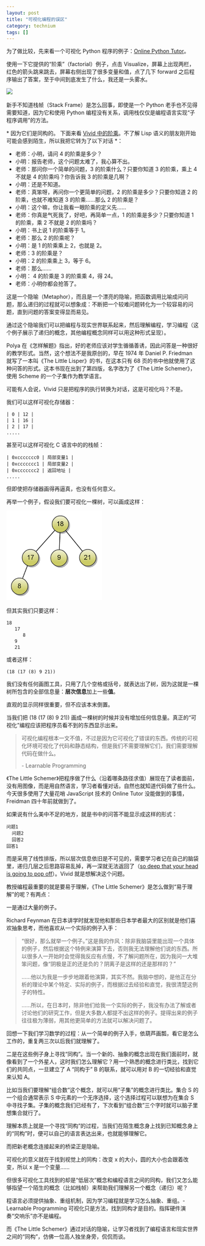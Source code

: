 ```yaml
---
layout: post
title: "可视化编程的误区"
category: technium
tags: []
---
```



为了做比较，先来看一个可视化 Python 程序的例子：[Online Python Tutor](http://pythontutor.com/visualize.html)。


使用一下它提供的“阶乘”（factorial）例子，点击 Visualize，屏幕上出现两栏，红色的箭头跳来跳去，屏幕右侧出现了很多变量和值，点了几下 forward 之后程序输出了答案，至于中间到底发生了什么，我还是一头雾水。


![](http://ww3.sinaimg.cn/mw690/534218ffjw1dzzy6lq24jj.jpg)


新手不知道栈帧（Stack Frame）是怎么回事，即使是一个 Python 老手也不见得需要知道，因为它和使用 Python 编程没有关系，调用栈仅仅是编程语言实现“子程序调用”的方法。

<span class="sidenote">\* 因为它们是同构的。</span>
下面来看 [Vivid 中的阶乘](http://vivid.chengyichao.info/factorial/)。不了解 Lisp 语义的朋友刚开始可能会感到陌生，所以我把它转为了以下对话 \*：

* 老师：小明，请问 4 的阶乘是多少？
* 小明：报告老师，这个问题太难了，我心算不出。
* 老师：那问你一个简单的问题，3 的阶乘什么？只要你知道 3 的阶乘，乘上 4 不就是 4 的阶乘吗？你告诉我 3 的阶乘是几啊？ 
* 小明：还是不知道。
* 老师：真笨呀，再问你一个更简单的问题，2 的阶乘是多少？只要你知道 2 的阶乘，也就不难知道 3 的阶乘……那么 2 的阶乘是？
* 小明：这个嘛，你让我看一眼阶乘的定义先……
* 老师：你真是气死我了，好吧，再简单一点，1 的阶乘是多少？只要你知道 1 的阶乘，乘 2 不就是 2 的阶乘吗？
* 小明：书上说 1 的阶乘等于 1。
* 老师：那么 2 的阶乘呢？
* 小明：是 1 的阶乘乘上 2，也就是 2。
* 老师：3 的阶乘是？
* 小明：2 的阶乘乘上 3，等于 6。
* 老师：那么……
* 小明： 4 的阶乘是 3 的阶乘乘 4，得 24。
* 老师：小明你都会抢答了。


这是一个隐喻（Metaphor），而且是一个漂亮的隐喻，把函数调用比喻成问问题，那么递归的过程就可以想象成：不断把一个较难问题转化为一个较容易的问题，直到问题的答案变得显而易见。


通过这个隐喻我们可以把编程与现实世界联系起来，然后理解编程，学习编程（这个例子展示了递归的概念，其他编程概念同样可以用这种形式呈现）。


Polya 在《怎样解题》指出，好的老师应该对学生循循善诱，因此问答是一种很好的教学形式。当然，这个想法不是我原创的，早在 1974 年 Daniel P. Friedman 就写了一本叫《The Little Lisper》的书，在这本只有 68 页的书中他就使用了这种问答的形式。这本书现在出到了第四版，名字改为了《The Little Schemer》，使用 Scheme 的一个子集作为教学语言。


可能有人会说，Vivid 只是把程序的执行转换为对话，这是可视化吗？不是。


我们可以这样可视化存储器：


    | 0 | 12 |
    | 1 | 16 |
    | 2 | 17 |
    .....



甚至可以这样可视化 C 语言中的的栈帧：


    | 0xccccccc0 | 局部变量1 |
    | 0xccccccc1 | 局部变量2 |
    | 0xccccccc2 | 返回地址 |
    .....


但即使把存储器画得再逼真，也没有任何意义。


再举一个例子，假设我们要可视化一棵树，可以画成这样：


![](/images/tree.png)


但其实我们只要这样：

    18
       17
          8
       9
       21

或者这样：


    (18 (17 (8) 9 21))


我们没有任何画图工具，只用了几个空格或括号，就表达出了树，因为这就是一棵树所包含的全部信息量：**层次信息**加上一些**值**。


<span class="sidenote">直观的显示同样很重要，但不应该本末倒置。</span>

当我们把 (18 (17 (8) 9 21)) 画成一棵树的时候并没有增加任何信息量。真正的“可视化”编程应该把程序员看不到的东西显示出来。


> 可视化编程根本一文不值，不过是因为它可视化了错误的东西。传统的可视化环境可视化了代码和静态结构，但是我们不需要理解它们，我们需要理解代码在做什么。
>
>
> \- Learnable Programming


《The Little Schemer》把程序做了什么（沿着哪条路径求值）展现在了读者面前，没有用图像，而是用自然语言，学习者看懂对话，自然也就知道代码做了些什么。今天很多使用了大量花哨 JavaScript 技术的 Online Tutor 没能做到的事情，Freidman 四十年前就做到了。


如果说有什么美中不足的地方，就是书中的问答不能显示成这样的形式：


    问题1
      问题2
      回答2
    回答1


而是采用了线性排版，所以层次信息依旧是不可见的，需要学习者记在自己的脑袋里，递归几层之后思路容易乱掉，再一深就无法返回了（[so deep that your head is going to pop off](http://www.crockford.com/javascript/little.html)）。Vivid 就是想解决这个问题。


教授编程最重要的就是要易于理解，《The Little Schemer》是怎么做到“易于理解”的呢？有两点：


一是通过大量的例子。


Richard Feynman 在日本讲学时就发现他和那些日本学者最大的区别就是他们喜欢抽象思考，而他喜欢从一个实际的例子入手：


> “很好，那么就举一个例子。”这是我的作风：除非我脑袋里能出现一个具体的例子，然后根据这个特例来演算下去，否则我无法理解他们说的东西。所以很多人一开始时会觉得我反应有点慢，不了解问题所在，因为我问一大堆笨问题，像“阴极是正的还是负的？阴离子是这样的还是那样的？”
>
>
> ……他以为我是一步步地跟着他演算，其实不然。我脑中想的，是他正在分析的理论中某个特定、实际的例子，而根据过去经验和直觉，我很清楚这例子的特性。
>
>
> ……所以，在日本时，除非他们给我一个实际的例子，我没有办法了解或者讨论他们的研究工作，但是大多数人都提不出这样的例子。提得出来的例子往往极为薄弱，用其他更简单的方法就可以解决问题了。


回想一下我们学习数学的过程：从一个简单的例子入手，依葫芦画瓢，看它是怎么工作的，重复两三次以后我们就理解了。


二是在这些例子身上寻找“同构”。当一个新的、抽象的概念出现在我们面前时，就像看到了一个外星人，这时我们怎么理解它？用一个熟悉的概念进行类比，找到它们的共同点，一旦建立了 A “同构于” B 的联系，就可以用对 B 的一切经验和直觉来认知 A。


比如当我们要理解“组合数”这个概念，就可以用“子集”的概念进行类比。集合 S 的一个组合通常表示 S 中元素的一个无序选择，这个选择过程可以联想为在集合 S 中寻找子集。子集的概念我们已经有了，下次看到“组合数”三个字时就可以脑子里想集合就行了。


理解本质上就是一个寻找“同构”的过程，当我们在陌生概念身上找到已知概念身上的“同构”时，便可以自己的语言表达出来，也就能够理解它。


而把新老概念连接起来的桥梁正是隐喻。


可视化的意义就在于找到视觉上的同构：改变 x 的大小，圆的大小也会跟着改变，所以 x 是一个变量……


但很多可视化工具找到的却是“低层次”概念和编程语言之间的同构，我们又怎么能够指望一个陌生的概念（比如栈帧）来帮助我们理解另一个概念（递归）呢？

<span class="sidenote">程语言必须提供抽象、重组机制，因为学习编程就是学习怎么抽象、重组。- Learnable Programming</span>
可视化只是方法，找到同构才是目的。指挥硬件演奏“交响乐”亦不是编程。


而《The Little Schemer》通过对话的隐喻，让学习者找到了编程语言和现实世界之间的“同构”，仿佛一位高人独坐身旁，侃侃而谈。
